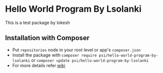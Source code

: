 Hello World Program By Lsolanki
==========

This is a test package by lokesh

Installation with Composer
--------------------------
* Put `repositories` node in your root level or app's `composer.json`
* Install the package with `composer require psi/hello-world-program-by-lsolanki` or
  `composer update psi/hello-world-program-by-lsolanki`
* For more details refer
  [wiki](http://wiki.entrata.com/index.php/Composer#Add_a_new_Internal_Composer_Package)